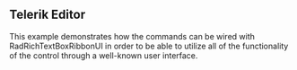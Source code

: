 ## Telerik Editor
This example demonstrates how the commands can be wired with RadRichTextBoxRibbonUI in order to be able to utilize all of the functionality of the control through a well-known user interface.

[//]: <keywords: commands,ribbon,ui>